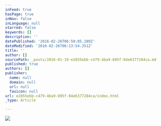 ```yaml
---
inFeed: true
hasPage: true
inNav: false
inLanguage: null
starred: false
keywords: []
description: ''
datePublished: '2016-02-26T06:50:05.289Z'
dateModified: '2016-02-26T06:13:54.351Z'
title: ''
author: []
sourcePath: _posts/2016-01-19-e2855ebb-c479-4ba9-895f-04e6377284ca.md
published: true
authors: []
publisher:
  name: null
  domain: null
  url: null
  favicon: null
url: e2855ebb-c479-4ba9-895f-04e6377284ca/index.html
_type: Article

---
```

![](https://the-grid-user-content.s3-us-west-2.amazonaws.com/f2af54b7-4c58-4fad-ba65-2764b0810903.jpg)
